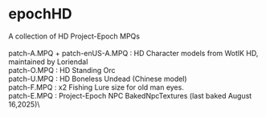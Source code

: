 # epochHD
A collection of HD Project-Epoch MPQs\
\
patch-A.MPQ + patch-enUS-A.MPQ : HD Character models from WotlK HD, maintained by Loriendal\
patch-O.MPQ : HD Standing Orc\
patch-U.MPQ : HD Boneless Undead (Chinese model)\
patch-F.MPQ : x2 Fishing Lure size for old man eyes.\
patch-E.MPQ : Project-Epoch NPC BakedNpcTextures (last baked August 16,2025)\
